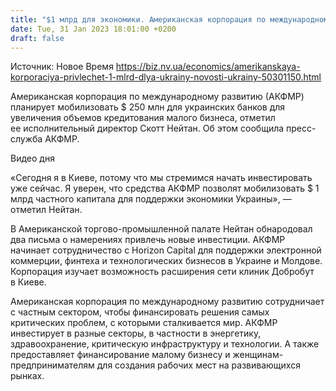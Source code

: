 ```yaml
---
title: "$1 млрд для экономики. Американская корпорация по международному развитию привлечет средства для Украины"
date: Tue, 31 Jan 2023 18:01:00 +0200
draft: false
---
```

Источник: Новое Время https://biz.nv.ua/economics/amerikanskaya-korporaciya-privlechet-1-mlrd-dlya-ukrainy-novosti-ukrainy-50301150.html


Американская корпорация по международному развитию (АКФМР) планирует мобилизовать $ 250 млн для украинских банков для увеличения объемов кредитования малого бизнеса, отметил ее исполнительный директор Скотт Нейтан. Об этом сообщила пресс-служба АКФМР.

  Видео дня   

«Сегодня я в Киеве, потому что мы стремимся начать инвестировать уже сейчас. Я уверен, что средства АКФМР позволят мобилизовать $ 1 млрд частного капитала для поддержки экономики Украины», — отметил Нейтан.

В Американской торгово-промышленной палате Нейтан обнародовал два письма о намерениях привлечь новые инвестиции. АКФМР начинает сотрудничество с Horizon Capital для поддержки электронной коммерции, финтеха и технологических бизнесов в Украине и Молдове. Корпорация изучает возможность расширения сети клиник Добробут в Киеве.

Американская корпорация по международному развитию сотрудничает с частным сектором, чтобы финансировать решения самых критических проблем, с которыми сталкивается мир. АКФМР инвестирует в разные секторы, в частности в энергетику, здравоохранение, критическую инфраструктуру и технологии. А также предоставляет финансирование малому бизнесу и женщинам-предпринимателям для создания рабочих мест на развивающихся рынках.



 
